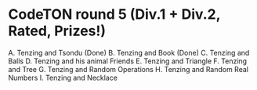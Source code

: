 # CodeTON round 5 (Div.1 + Div.2, Rated, Prizes!)

A. Tenzing and Tsondu (Done)
B. Tenzing and Book (Done)
C. Tenzing and Balls
D. Tenzing and his animal Friends
E. Tenzing and Triangle
F. Tenzing and Tree
G. Tenzing and Random Operations
H. Tenzing and Random Real Numbers
I. Tenzing and Necklace

